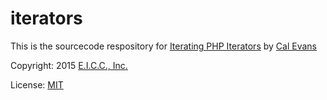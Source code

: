 # iterators

This is the sourcecode respository for [Iterating PHP Iterators](https://leanpub.com/iteratingphpiterators) by [Cal Evans](http://blog.calevans.com)

Copyright: 2015 [E.I.C.C., Inc.](http://eicc.com)

License: [MIT](http://opensource.org/licenses/MIT)


